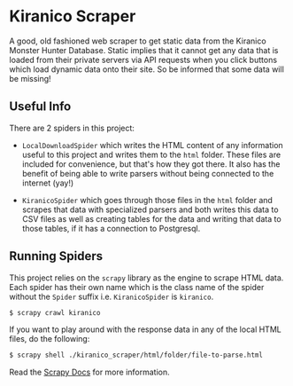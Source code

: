 # Kiranico Scraper

A good, old fashioned web scraper to get static data from the Kiranico Monster Hunter Database. Static implies that it cannot get any data that is loaded from their private servers via API requests when you click buttons which load dynamic data onto their site. So be informed that some data will be missing!

## Useful Info

There are 2 spiders in this project:

- `LocalDownloadSpider` which writes the HTML content of any information useful to this project and writes them to the `html` folder. These files are included for convenience, but that's how they got there. It also has the benefit of being able to write parsers without being connected to the internet (yay!)

- `KiranicoSpider` which goes through those files in the `html` folder and scrapes that data with specialized parsers and both writes this data to CSV files as well as creating tables for the data and writing that data to those tables, if it has a connection to Postgresql.


## Running Spiders

This project relies on the `scrapy` library as the engine to scrape HTML data. Each spider has their own name which is the class name of the spider without the `Spider` suffix i.e. `KiranicoSpider` is `kiranico`.

```bash
$ scrapy crawl kiranico
```

If you want to play around with the response data in any of the local HTML files, do the following:

```bash
$ scrapy shell ./kiranico_scraper/html/folder/file-to-parse.html
```

Read the [Scrapy Docs](https://docs.scrapy.org/en/latest/intro/overview.html) for more information.
